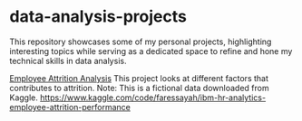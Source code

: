 # data-analysis-projects

This repository showcases some of my personal projects, highlighting interesting topics while serving as a dedicated space to refine and hone my technical skills in data analysis.


[Employee Attrition Analysis](Employee%20Attrition%20Analysis.ipynb)
This project looks at different factors that contributes to attrition. Note: This is a fictional data downloaded from Kaggle. 
https://www.kaggle.com/code/faressayah/ibm-hr-analytics-employee-attrition-performance

